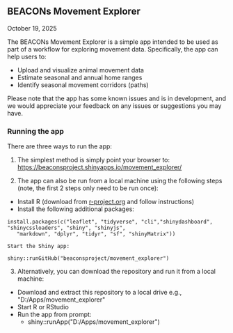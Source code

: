 ## BEACONs Movement Explorer

October 19, 2025

The BEACONs Movement Explorer is a simple app intended to be used as part of a workflow for exploring movement data. Specifically, the app can help users to:

  - Upload and visualize animal movement data
  - Estimate seasonal and annual home ranges
  - Identify seasonal movement corridors (paths)

Please note that the app has some known issues and is in development, and we would appreciate your feedback on any issues or suggestions you may have.

### Running the app

There are three ways to run the app:

1) The simplest method is simply point your browser to: https://beaconsproject.shinyapps.io/movement_explorer/

2) The app can also be run from a local machine using the following steps (note, the first 2 steps only need to be run once):

  -  Install R (download from [r-project.org](https://www.r-project.org/) and follow instructions)
  -  Install the following additional packages:

```         
install.packages(c("leaflet", "tidyverse", "cli","shinydashboard", "shinycssloaders", "shiny", "shinyjs",
   "markdown", "dplyr", "tidyr", "sf", "shinyMatrix"))
```

    Start the Shiny app:

```         
shiny::runGitHub("beaconsproject/movement_explorer")
```

3) Alternatively, you can download the repository and run it from a local machine:

  - Download and extract this repository to a local drive e.g., "D:/Apps/movement_explorer"
  - Start R or RStudio
  - Run the app from prompt:
    - shiny::runApp("D:/Apps/movement_explorer")
